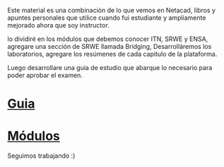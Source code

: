 Este material es una combinación de lo que vemos en Netacad, libros y apuntes personales que utilice cuando fui estudiante y ampliamente mejorado ahora que soy instructor.

lo dividiré en los módulos que debemos conocer ITN, SRWE y ENSA, agregare una sección de SRWE llamada Bridging, Desarrolláremos los laboratorios, agregare los resúmenes de cada capitulo de la plataforma.

Luego desarrollare una guia de estudio que abarque lo necesario para poder aprobar el examen.


# [Guia](Guia/index.md)

# [Módulos](Modulos/index.md)

Seguimos trabajando :)